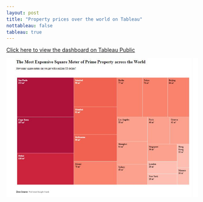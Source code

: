 ```yaml
---
layout: post
title: "Property prices over the world on Tableau"
nottableau: false
tableau: true
---
```



[Click here to view the dashboard on Tableau Public](https://public.tableau.com/views/Propertypricesovertheworld/Dashboard?:embed=y&:display_count=yes&publish=yes&:origin=viz_share_link)

![tabdash](/assets/proprice.JPG)
